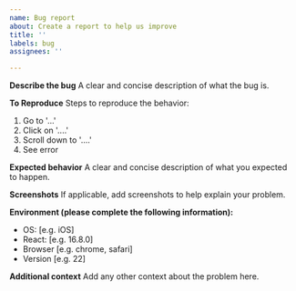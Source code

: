 ```yaml
---
name: Bug report
about: Create a report to help us improve
title: ''
labels: bug
assignees: ''

---
```


**Describe the bug**
A clear and concise description of what the bug is.

**To Reproduce**
Steps to reproduce the behavior:
1. Go to '...'
2. Click on '....'
3. Scroll down to '....'
4. See error

**Expected behavior**
A clear and concise description of what you expected to happen.

**Screenshots**
If applicable, add screenshots to help explain your problem.

**Environment (please complete the following information):**
 - OS: [e.g. iOS]
 - React: [e.g. 16.8.0]
 - Browser [e.g. chrome, safari]
 - Version [e.g. 22]

**Additional context**
Add any other context about the problem here.
